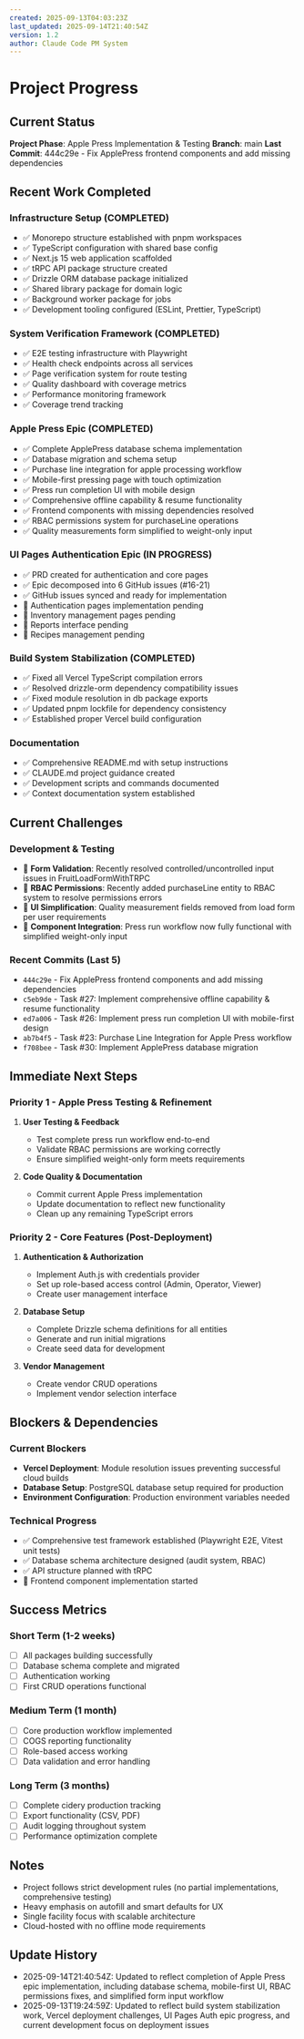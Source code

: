```yaml
---
created: 2025-09-13T04:03:23Z
last_updated: 2025-09-14T21:40:54Z
version: 1.2
author: Claude Code PM System
---
```


# Project Progress

## Current Status

**Project Phase**: Apple Press Implementation & Testing
**Branch**: main
**Last Commit**: 444c29e - Fix ApplePress frontend components and add missing dependencies

## Recent Work Completed

### Infrastructure Setup (COMPLETED)
- ✅ Monorepo structure established with pnpm workspaces
- ✅ TypeScript configuration with shared base config
- ✅ Next.js 15 web application scaffolded
- ✅ tRPC API package structure created
- ✅ Drizzle ORM database package initialized
- ✅ Shared library package for domain logic
- ✅ Background worker package for jobs
- ✅ Development tooling configured (ESLint, Prettier, TypeScript)

### System Verification Framework (COMPLETED)
- ✅ E2E testing infrastructure with Playwright
- ✅ Health check endpoints across all services
- ✅ Page verification system for route testing
- ✅ Quality dashboard with coverage metrics
- ✅ Performance monitoring framework
- ✅ Coverage trend tracking

### Apple Press Epic (COMPLETED)
- ✅ Complete ApplePress database schema implementation
- ✅ Database migration and schema setup
- ✅ Purchase line integration for apple processing workflow
- ✅ Mobile-first pressing page with touch optimization
- ✅ Press run completion UI with mobile design
- ✅ Comprehensive offline capability & resume functionality
- ✅ Frontend components with missing dependencies resolved
- ✅ RBAC permissions system for purchaseLine operations
- ✅ Quality measurements form simplified to weight-only input

### UI Pages Authentication Epic (IN PROGRESS)
- ✅ PRD created for authentication and core pages
- ✅ Epic decomposed into 6 GitHub issues (#16-21)
- ✅ GitHub issues synced and ready for implementation
- 🔄 Authentication pages implementation pending
- 🔄 Inventory management pages pending
- 🔄 Reports interface pending
- 🔄 Recipes management pending

### Build System Stabilization (COMPLETED)
- ✅ Fixed all Vercel TypeScript compilation errors
- ✅ Resolved drizzle-orm dependency compatibility issues
- ✅ Fixed module resolution in db package exports
- ✅ Updated pnpm lockfile for dependency consistency
- ✅ Established proper Vercel build configuration

### Documentation
- ✅ Comprehensive README.md with setup instructions
- ✅ CLAUDE.md project guidance created
- ✅ Development scripts and commands documented
- ✅ Context documentation system established

## Current Challenges

### Development & Testing
- 🔄 **Form Validation**: Recently resolved controlled/uncontrolled input issues in FruitLoadFormWithTRPC
- 🔄 **RBAC Permissions**: Recently added purchaseLine entity to RBAC system to resolve permissions errors
- 🔄 **UI Simplification**: Quality measurement fields removed from load form per user requirements
- 🔄 **Component Integration**: Press run workflow now fully functional with simplified weight-only input

### Recent Commits (Last 5)
- `444c29e` - Fix ApplePress frontend components and add missing dependencies
- `c5eb9de` - Task #27: Implement comprehensive offline capability & resume functionality
- `ed7a006` - Task #26: Implement press run completion UI with mobile-first design
- `ab7b4f5` - Task #23: Purchase Line Integration for Apple Press workflow
- `f708bee` - Task #30: Implement ApplePress database migration

## Immediate Next Steps

### Priority 1 - Apple Press Testing & Refinement
1. **User Testing & Feedback**
   - Test complete press run workflow end-to-end
   - Validate RBAC permissions are working correctly
   - Ensure simplified weight-only form meets requirements

2. **Code Quality & Documentation**
   - Commit current Apple Press implementation
   - Update documentation to reflect new functionality
   - Clean up any remaining TypeScript errors

### Priority 2 - Core Features (Post-Deployment)
1. **Authentication & Authorization**
   - Implement Auth.js with credentials provider
   - Set up role-based access control (Admin, Operator, Viewer)
   - Create user management interface

2. **Database Setup**
   - Complete Drizzle schema definitions for all entities
   - Generate and run initial migrations
   - Create seed data for development

3. **Vendor Management**
   - Create vendor CRUD operations
   - Implement vendor selection interface

## Blockers & Dependencies

### Current Blockers
- **Vercel Deployment**: Module resolution issues preventing successful cloud builds
- **Database Setup**: PostgreSQL database setup required for production
- **Environment Configuration**: Production environment variables needed

### Technical Progress
- ✅ Comprehensive test framework established (Playwright E2E, Vitest unit tests)
- ✅ Database schema architecture designed (audit system, RBAC)
- ✅ API structure planned with tRPC
- 🔄 Frontend component implementation started

## Success Metrics

### Short Term (1-2 weeks)
- [ ] All packages building successfully
- [ ] Database schema complete and migrated
- [ ] Authentication working
- [ ] First CRUD operations functional

### Medium Term (1 month)
- [ ] Core production workflow implemented
- [ ] COGS reporting functionality
- [ ] Role-based access working
- [ ] Data validation and error handling

### Long Term (3 months)
- [ ] Complete cidery production tracking
- [ ] Export functionality (CSV, PDF)
- [ ] Audit logging throughout system
- [ ] Performance optimization complete

## Notes

- Project follows strict development rules (no partial implementations, comprehensive testing)
- Heavy emphasis on autofill and smart defaults for UX
- Single facility focus with scalable architecture
- Cloud-hosted with no offline mode requirements

## Update History

- 2025-09-14T21:40:54Z: Updated to reflect completion of Apple Press epic implementation, including database schema, mobile-first UI, RBAC permissions fixes, and simplified form input workflow
- 2025-09-13T19:24:59Z: Updated to reflect build system stabilization work, Vercel deployment challenges, UI Pages Auth epic progress, and current development focus on deployment issues